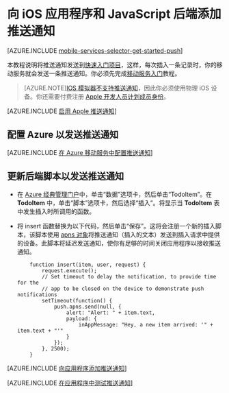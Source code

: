 <properties
	pageTitle="向应用程序添加推送通知 (iOS) | JavaScript 后端"
	description="了解如何使用 Azure 移动服务将推送通知发送到 iOS 应用程序。"
	services="mobile-services,notification-hubs"
	documentationCenter="ios"
	manager="dwrede"
	editor=""
	authors="krisragh"/>

<tags
	ms.service="mobile-services"
	ms.date="03/09/2016"
	wacn.date="04/11/2016"/>

#  向 iOS 应用程序和 JavaScript 后端添加推送通知

[AZURE.INCLUDE [mobile-services-selector-get-started-push](../includes/mobile-services-selector-get-started-push.md)]

本教程说明将推送通知发送到[快速入门项目](/documentation/articles/mobile-services-ios-get-started)，这样，每次插入一条记录时，你的移动服务就会发送一条推送通知。你必须先完成[移动服务入门]教程。

> [AZURE.NOTE][IOS 模拟器不支持推送通知](https://developer.apple.com/zh-cn/library/ios/documentation/IDEs/Conceptual/iOS_Simulator_Guide/TestingontheiOSSimulator.html)，因此你必须使用物理 iOS 设备。你还需要付费注册 [Apple 开发人员计划成员身份](https://developer.apple.com/programs/ios/)。

[AZURE.INCLUDE [启用 Apple 推送通知](../includes/enable-apple-push-notifications.md)]


##  <a id="configure"></a>配置 Azure 以发送推送通知

[AZURE.INCLUDE [在 Azure 移动服务中配置推送通知](../includes/mobile-services-apns-configure-push.md)]

##  <a id="update-scripts"></a>更新后端脚本以发送推送通知

* 在 [Azure 经典管理门户]中，单击“数据”选项卡，然后单击“TodoItem”。在 **TodoItem** 中，单击“脚本”选项卡，然后选择“插入”。将显示当 **TodoItem** 表中发生插入时所调用的函数。

* 将 insert 函数替换为以下代码，然后单击“保存”。这将会注册一个新的插入脚本，该脚本使用 [apns 对象]将推送通知（插入的文本）发送到插入请求中提供的设备。此脚本将延迟发送通知，使你有足够的时间关闭应用程序以接收推送通知。


	```
        function insert(item, user, request) {
            request.execute();
            // Set timeout to delay the notification, to provide time for the
            // app to be closed on the device to demonstrate push notifications
            setTimeout(function() {
                push.apns.send(null, {
                    alert: "Alert: " + item.text,
                    payload: {
                        inAppMessage: "Hey, a new item arrived: '" + item.text + "'"
                    }
                });
            }, 2500);
        }
	```

[AZURE.INCLUDE [向应用程序添加推送通知](../includes/add-push-notifications-to-app.md)]

[AZURE.INCLUDE [在应用程序中测试推送通知](../includes/test-push-notifications-in-app.md)]


<!-- Anchors. -->


<!-- Images. -->
[5]: ./media/mobile-services-ios-get-started-push/mobile-services-ios-push-step5.png
[6]: ./media/mobile-services-ios-get-started-push/mobile-services-ios-push-step6.png
[7]: ./media/mobile-services-ios-get-started-push/mobile-services-ios-push-step7.png

[9]: ./media/mobile-services-ios-get-started-push/mobile-services-ios-push-step9.png
[10]: ./media/mobile-services-ios-get-started-push/mobile-services-ios-push-step10.png
[17]: ./media/mobile-services-ios-get-started-push/mobile-services-ios-push-step17.png
[18]: ./media/mobile-services-ios-get-started-push/mobile-services-selection.png
[19]: ./media/mobile-services-ios-get-started-push/mobile-push-tab-ios.png
[20]: ./media/mobile-services-ios-get-started-push/mobile-push-tab-ios-upload.png
[21]: ./media/mobile-services-ios-get-started-push/mobile-portal-data-tables.png
[22]: ./media/mobile-services-ios-get-started-push/mobile-insert-script-push2.png
[23]: ./media/mobile-services-ios-get-started-push/mobile-quickstart-push1-ios.png
[24]: ./media/mobile-services-ios-get-started-push/mobile-quickstart-push2-ios.png
[25]: ./media/mobile-services-ios-get-started-push/mobile-quickstart-push3-ios.png
[26]: ./media/mobile-services-ios-get-started-push/mobile-quickstart-push4-ios.png
[28]: ./media/mobile-services-ios-get-started-push/mobile-services-ios-push-step18.png

[101]: ./media/mobile-services-ios-get-started-push/mobile-services-ios-push-01.png
[102]: ./media/mobile-services-ios-get-started-push/mobile-services-ios-push-02.png
[103]: ./media/mobile-services-ios-get-started-push/mobile-services-ios-push-03.png
[104]: ./media/mobile-services-ios-get-started-push/mobile-services-ios-push-04.png
[105]: ./media/mobile-services-ios-get-started-push/mobile-services-ios-push-05.png
[106]: ./media/mobile-services-ios-get-started-push/mobile-services-ios-push-06.png
[107]: ./media/mobile-services-ios-get-started-push/mobile-services-ios-push-07.png
[108]: ./media/mobile-services-ios-get-started-push/mobile-services-ios-push-08.png

[110]: ./media/mobile-services-ios-get-started-push/mobile-services-ios-push-10.png
[111]: ./media/mobile-services-ios-get-started-push/mobile-services-ios-push-11.png
[112]: ./media/mobile-services-ios-get-started-push/mobile-services-ios-push-12.png
[113]: ./media/mobile-services-ios-get-started-push/mobile-services-ios-push-13.png
[114]: ./media/mobile-services-ios-get-started-push/mobile-services-ios-push-14.png
[115]: ./media/mobile-services-ios-get-started-push/mobile-services-ios-push-15.png
[116]: ./media/mobile-services-ios-get-started-push/mobile-services-ios-push-16.png
[117]: ./media/mobile-services-ios-get-started-push/mobile-services-ios-push-17.png

<!-- URLs.   -->
[Install Xcode]: https://go.microsoft.com/fwLink/p/?LinkID=266532
[iOS Provisioning Portal]: http://go.microsoft.com/fwlink/p/?LinkId=272456
[Mobile Services iOS SDK]: https://go.microsoft.com/fwLink/p/?LinkID=266533
[Apple Push Notification Service]: http://go.microsoft.com/fwlink/p/?LinkId=272584
[移动服务入门]: /documentation/articles/mobile-services-ios-get-started
[Get started with authentication]: /documentation/articles/mobile-services-ios-get-started-users
[Azure 经典管理门户]: https://manage.windowsazure.cn/
[apns 对象]: http://go.microsoft.com/fwlink/p/?LinkId=272333

[Mobile Services server script reference]: /zh-cn/documentation/articles/mobile-services-how-to-use-server-scripts/

[Send push notifications to authenticated users]: /documentation/articles/mobile-services-javascript-backend-ios-push-notifications-app-users
[What are Notification Hubs?]: /documentation/articles/notification-hubs-overview
[Send broadcast notifications to subscribers]: /documentation/articles/notification-hubs-ios-send-breaking-news
[Send template-based notifications to subscribers]: /documentation/articles/notification-hubs-ios-send-localized-breaking-news
[Mobile Services Objective-C how-to conceptual reference]: /documentation/articles/mobile-services-windows-dotnet-how-to-use-client-library

<!---HONumber=Mooncake_0215_2016-->